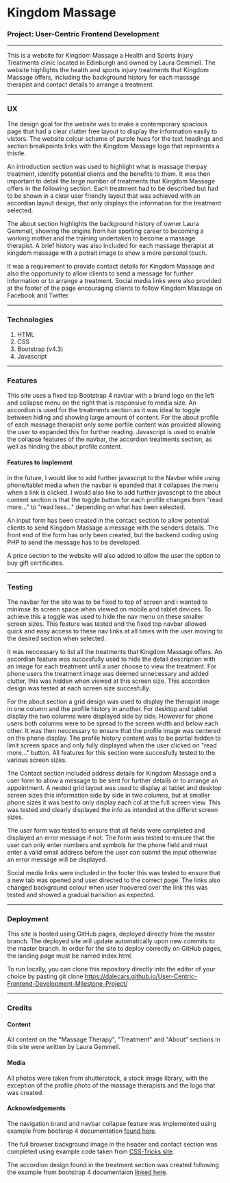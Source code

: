 # Kingdom Massage 
### Project: User-Centric Frontend Development
___
This is a website for Kingdom Massage a Health and Sports Injury Treatments clinic located in Edinburgh and owned by Laura Gemmell. The website highlights the health and sports injury treatments that Kingdom Massage offers, including the background history for each massage therapist and contact details to arrange a treatment.  

___
### UX
The design goal for the website was to make a contemporary spacious page that had a clear clutter free layout to display the information easily to vistors. The website colour scheme of purple hues for the text headings and section breakpoints links with the Kingdom Massage logo that represents a thistle.

An introduction section was used to highlight what is massage therpay treatment, identify potential clients and the benefits to them.  It was then important to detail the large number of treatments that Kingdom Massage offers in the following section. Each treatment had to be described but had to be shown in a clear user friendly layout that was achieved with an accordian layout design, that only displays the information for the treatment selected.

The about section highlights the background history of owner Laura Gemmell, showing the origins from her sporting career to becoming a working mother and the training undertaken to become a massage therapist. A brief history was also included for each massage therapist at kingdom massage with a potrait image to show a more personal touch.

It was a requirement to provide contact details for Kingdom Massage and also the opportunity to allow clients to send a message for further information or to arrange a treatment. Social media links were also provided at the footer of the page encouraging clients to follow Kingdom Massage on Facebook and Twitter.  

___
### Technologies

1. HTML
2. CSS
3. Bootstrap (v4.3)
4. Javascript  

___
### Features

This site uses a fixed top Bootstrap 4 navbar with a brand logo on the left and collapse menu on the right that is responsive to media size. An accordion is used for the treatments section as it was ideal to toggle between hiding and showing large amount of content. For the about profile of each massage therapist only some porfile content was provided allowing the user to expanded this for further reading. Javascript is used to enable the collapse features of the navbar, the accordion treatments section, as well as hinding the about profile content.

#### Features to Implement
In the future, I would like to add further javascript to the Navbar while using phone/tablet media when the navbar is epanded that it collapses the menu when a link is clicked. I would also like to add further javascript to the about content section is that the toggle button for each profile changes from "read more..." to "read less..." depending on what has been selected.

An input form has been created in the contact section to allow potential clients to send Kingdom Massage a message with the senders details. The front end of the form has only been created, but the backend coding using PHP to send the message has to be developed.  

A price section to the website will also added to allow the user the option to buy gift certificates.  

___
### Testing

The navbar for the site was to be fixed to top of screen and i wanted to minimse its screen space when viewed on mobile and tablet devices. To achieve this a toggle was used to hide the nav menu on these smaller screen sizes. This feature was tested and the fixed top navbar allowed quick and easy access to these nav links at all times with the user moving to the desired section when selected.

It was neccessary to list all the treatments that Kingdom Massage offers. An accordian feature was succesfully used to hide the detail description with an image for each treatment until a user choose to view the treatment. For phone users the treatment image was deemed 
unnecessary and added clutter, this was hidden when viewed at this screen size. This accordion design was tested at each screen size succesfully.

For the about section a grid design was used to display the therapist image in one column and the profile history in another. For desktop and tablet display the two columns were displayed side by side. However for phone users both columns were to be spread to the screen width and below each other. It was then neccessary to ensure that the profile image was centered on the phone display. The profile history content was to be partial hidden to limit screen space and only fully displayed when the user clicked on "read more..." button. All features for this section were succesfully tested to the various screen sizes.

The Contact section included address details for Kingdom Massage and a user form to allow a message to be sent for further details or to arrange an appointment. A nested grid layout was used to display at tablet and desktop screen sizes this information side by side in two columns, but at smaller phone sizes it was best to only display each col at the full screen view. This was tested and clearly displayed the info as intended at the differet screen sizes.

The user form was tested to ensure that all fields were completed and displayed an error message if not. The form was tested to ensure that the user can only enter numbers and symbols for the phone field and must enter a valid email address before the user can submit the input otherwise an error message will be displayed. 

Social media links were included in the footer this was tested to ensure that a new tab was opened and user directed to the correct page. The links also changed background colour when user hoovered over the link this was tested and showed a gradual transition as expected.  

___
### Deployment

This site is hosted using GitHub pages, deployed directly from the master branch. The deployed site will update automatically upon new commits to the master branch. In order for the site to deploy correctly on GitHub pages, the landing page must be named index.html.

To run locally, you can clone this repository directly into the editor of your choice by pasting git clone https://dalecars.github.io/User-Centric-Frontend-Development-Milestone-Project/  

___
### Credits

#### Content

All content on the "Massage Therapy", "Treatment" and "About" sections in this site were written by Laura Gemmell.

#### Media
All photos were taken from shutterstock, a stock image library, with the exception of the profile photo of the massage therapists and the logo that was created.

#### Acknowledgements

The navigation brand and navbar collapse feature was implemented using example from bootsrap 4 documentation [found here](https://getbootstrap.com/docs/4.0/components/navbar/).

The full browser background image in the header and contact section was completed using example code taken from [CSS-Tricks site](https://css-tricks.com/perfect-full-page-background-image/).

The accordion design found in the treatment section was created following the example from bootstrap 4 documentaion [linked here](https://getbootstrap.com/docs/4.1/components/collapse/).



